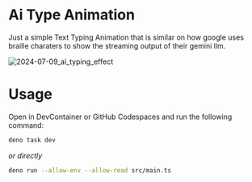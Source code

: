 # Ai Type Animation
Just a simple Text Typing Animation that is similar on how google uses braille
charaters to show the streaming output of their gemini llm.

![2024-07-09_ai_typing_effect](https://github.com/D1no/ai-type-animation/assets/2397125/8b7cc11b-97ca-4403-959a-3c6b2046cf21)

# Usage
Open in DevContainer or GitHub Codespaces and run the following command:

```bash
deno task dev
```

_or directly_

```bash
deno run --allow-env --allow-read src/main.ts
```
